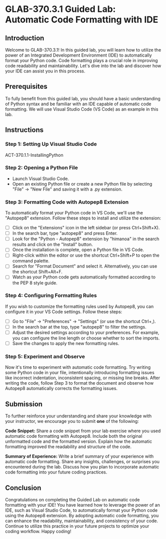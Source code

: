 # GLAB-370.3.1 Guided Lab: Automatic Code Formatting with IDE

## Introduction
Welcome to GLAB-370.3.1! In this guided lab, you will learn how to utilize the power of an Integrated Development Environment (IDE) to automatically format your Python code. Code formatting plays a crucial role in improving code readability and maintainability. Let's dive into the lab and discover how your IDE can assist you in this process.

## Prerequisites
To fully benefit from this guided lab, you should have a basic understanding of Python syntax and be familiar with an IDE capable of automatic code formatting. We will use Visual Studio Code (VS Code) as an example in this lab.

## Instructions

### Step 1: Setting Up Visual Studio Code
ACT-370.1.1-InstallingPython

### Step 2: Opening a Python File
- Launch Visual Studio Code.
- Open an existing Python file or create a new Python file by selecting "File" -> "New File" and saving it with a .py extension.

### Step 3: Formatting Code with Autopep8 Extension
To automatically format your Python code in VS Code, we'll use the "Autopep8" extension. Follow these steps to install and utilize the extension:

- [ ] Click on the "Extensions" icon in the left sidebar (or press Ctrl+Shift+X).
- [ ] In the search bar, type "autopep8" and press Enter.
- [ ] Look for the "Python - Autopep8" extension by "himanoa" in the search results and click on the "Install" button.
- [ ] Once the installation is complete, open a Python file in VS Code.
- [ ] Right-click within the editor or use the shortcut Ctrl+Shift+P to open the command palette.
- [ ] Search for "Format Document" and select it. Alternatively, you can use the shortcut Shift+Alt+F.
- [ ] Watch as your Python code gets automatically formatted according to the PEP 8 style guide.

### Step 4: Configuring Formatting Rules
If you wish to customize the formatting rules used by Autopep8, you can configure it in your VS Code settings. Follow these steps:

- [ ] Go to "File" -> "Preferences" -> "Settings" (or use the shortcut Ctrl+,).
- [ ] In the search bar at the top, type "autopep8" to filter the settings.
- [ ] Adjust the desired settings according to your preferences. For example, you can configure the line length or choose whether to sort the imports.
- [ ] Save the changes to apply the new formatting rules.

### Step 5: Experiment and Observe
Now it's time to experiment with automatic code formatting. Try writing some Python code in your file, intentionally introducing formatting issues like incorrect indentation, inconsistent spacing, or missing line breaks. After writing the code, follow Step 3 to format the document and observe how Autopep8 automatically corrects the formatting issues.

## Submission
To further reinforce your understanding and share your knowledge with your instructor, we encourage you to submit **one** of the following:

**Code Snippet:** Share a code snippet from your lab exercise where you used automatic code formatting with Autopep8. Include both the original unformatted code and the formatted version. Explain how the automatic formatting improved the readability and structure of the code.

**Summary of Experience:** Write a brief summary of your experience with automatic code formatting. Share any insights, challenges, or surprises you encountered during the lab. Discuss how you plan to incorporate automatic code formatting into your future coding practices.

## Conclusion
Congratulations on completing the Guided Lab on automatic code formatting with your IDE! You have learned how to leverage the power of an IDE, such as Visual Studio Code, to automatically format your Python code using the Autopep8 extension. By adopting automatic code formatting, you can enhance the readability, maintainability, and consistency of your code. Continue to utilize this practice in your future projects to optimize your coding workflow. Happy coding!
